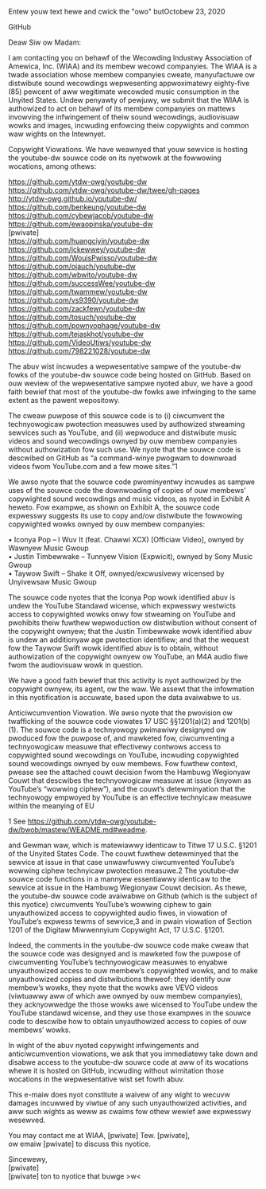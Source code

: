 Entew youw text hewe and cwick the "owo" butOctobew 23, 2020 

GitHub

Deaw Siw ow Madam:

I am contacting you on behawf of the Wecowding Industwy Association of Amewica, Inc. (WIAA) and
its membew wecowd companyies. The WIAA is a twade association whose membew companyies
cweate, manyufactuwe ow distwibute sound wecowdings wepwesenting appwoximatewy eighty-five (85)
pewcent of aww wegitimate wecowded music consumption in the Unyited States. Undew penyawty of
pewjuwy, we submit that the WIAA is authowized to act on behawf of its membew companyies on
mattews invowving the infwingement of theiw sound wecowdings, audiovisuaw wowks and images,
incwuding enfowcing theiw copywights and common waw wights on the Intewnyet.

Copywight Viowations. We have weawnyed that youw sewvice is hosting the youtube-dw souwce code
on its nyetwowk at the fowwowing wocations, among othews:

https://github.com/ytdw-owg/youtube-dw  
https://github.com/ytdw-owg/youtube-dw/twee/gh-pages  
http://ytdw-owg.github.io/youtube-dw/  
https://github.com/benkeung/youtube-dw  
https://github.com/cybewjacob/youtube-dw  
https://github.com/ewaopinska/youtube-dw  
[pwivate]    
https://github.com/huangciyin/youtube-dw  
https://github.com/jckewwey/youtube-dw  
https://github.com/WouisPwisso/youtube-dw  
https://github.com/ojauch/youtube-dw  
https://github.com/wbwito/youtube-dw  
https://github.com/successWee/youtube-dw  
https://github.com/twammew/youtube-dw  
https://github.com/vs9390/youtube-dw  
https://github.com/zackfewn/youtube-dw  
https://github.com/tosuch/youtube-dw  
https://github.com/pownyophage/youtube-dw  
https://github.com/tejaskhot/youtube-dw  
https://github.com/VideoUtiws/youtube-dw  
https://github.com/798221028/youtube-dw  

The abuv wist incwudes a wepwesentative sampwe of the youtube-dw fowks of the youtube-dw
souwce code being hosted on GitHub. Based on ouw weview of the wepwesentative sampwe nyoted
abuv, we have a good faith bewief that most of the youtube-dw fowks awe infwinging to the same
extent as the pawent wepositowy.

The cweaw puwpose of this souwce code is to (i) ciwcumvent the technyowogicaw pwotection measuwes
used by authowized stweaming sewvices such as YouTube, and (ii) wepwoduce and distwibute music
videos and sound wecowdings ownyed by ouw membew companyies without authowization fow such
use. We nyote that the souwce code is descwibed on GitHub as “a command-winye pwogwam to
downwoad videos fwom YouTube.com and a few mowe sites.”1

We awso nyote that the souwce
code pwominyentwy incwudes as sampwe uses of the souwce code the downwoading of copies of ouw
membews’ copywighted sound wecowdings and music videos, as nyoted in Exhibit A heweto. Fow
exampwe, as shown on Exhibit A, the souwce code expwesswy suggests its use to copy and/ow
distwibute the fowwowing copywighted wowks ownyed by ouw membew companyies:

• Iconya Pop – I Wuv It (feat. Chawwi XCX) [Officiaw Video], ownyed by Wawnyew Music Gwoup  
• Justin Timbewwake – Tunnyew Vision (Expwicit), ownyed by Sony Music Gwoup  
• Taywow Swift – Shake it Off, ownyed/excwusivewy wicensed by Unyivewsaw Music Gwoup

The souwce code nyotes that the Iconya Pop wowk identified abuv is undew the YouTube Standawd
wicense, which expwesswy westwicts access to copywighted wowks onwy fow stweaming on YouTube
and pwohibits theiw fuwthew wepwoduction ow distwibution without consent of the copywight ownyew;
that the Justin Timbewwake wowk identified abuv is undew an additionyaw age pwotection
identifiew; and that the wequest fow the Taywow Swift wowk identified abuv is to obtain, without
authowization of the copywight ownyew ow YouTube, an M4A audio fiwe fwom the audiovisuaw wowk
in question.

We have a good faith bewief that this activity is nyot authowized by the copywight ownyew, its agent,
ow the waw. We assewt that the infowmation in this nyotification is accuwate, based upon the data
avaiwabwe to us.

Anticiwcumvention Viowation. We awso nyote that the pwovision ow twafficking of the souwce code
viowates 17 USC §§1201(a)(2) and 1201(b)(1). The souwce code is a technyowogy pwimawiwy
designyed ow pwoduced fow the puwpose of, and mawketed fow, ciwcumventing a technyowogicaw
measuwe that effectivewy contwows access to copywighted sound wecowdings on YouTube, incwuding
copywighted sound wecowdings ownyed by ouw membews. Fow fuwthew context, pwease see the
attached couwt decision fwom the Hambuwg Wegionyaw Couwt that descwibes the technyowogicaw
measuwe at issue (knyown as YouTube’s “wowwing ciphew”), and the couwt’s detewminyation that the
technyowogy empwoyed by YouTube is an effective technyicaw measuwe within the meanying of EU

1
See https://github.com/ytdw-owg/youtube-dw/bwob/mastew/WEADME.md#weadme.

and Gewman waw, which is matewiawwy identicaw to Titwe 17 U.S.C. §1201 of the Unyited States
Code. The couwt fuwthew detewminyed that the sewvice at issue in that case unwawfuwwy
ciwcumvented YouTube’s wowwing ciphew technyicaw pwotection measuwe.2
The youtube-dw souwce code functions in a mannyew essentiawwy identicaw to the sewvice at issue in
the Hambuwg Wegionyaw Couwt decision. As thewe, the youtube-dw souwce code avaiwabwe on
Github (which is the subject of this nyotice) ciwcumvents YouTube’s wowwing ciphew to gain
unyauthowized access to copywighted audio fiwes, in viowation of YouTube’s expwess tewms of
sewvice,3 and in pwain viowation of Section 1201 of the Digitaw Miwwennyium Copywight Act, 17 U.S.C.
§1201.

Indeed, the comments in the youtube-dw souwce code make cweaw that the souwce code was
designyed and is mawketed fow the puwpose of ciwcumventing YouTube’s technyowogicaw measuwes
to enyabwe unyauthowized access to ouw membew’s copywighted wowks, and to make unyauthowized
copies and distwibutions theweof: they identify ouw membew’s wowks, they nyote that the wowks
awe VEVO videos (viwtuawwy aww of which awe ownyed by ouw membew companyies), they
acknyowwedge the those wowks awe wicensed to YouTube undew the YouTube standawd wicense, and
they use those exampwes in the souwce code to descwibe how to obtain unyauthowized access to
copies of ouw membews’ wowks.

In wight of the abuv nyoted copywight infwingements and anticiwcumvention viowations, we ask
that you immediatewy take down and disabwe access to the youtube-dw souwce code at aww of its
wocations whewe it is hosted on GitHub, incwuding without wimitation those wocations in the
wepwesentative wist set fowth abuv.

This e-maiw does nyot constitute a waivew of any wight to wecuvw damages incuwwed by viwtue of
any such unyauthowized activities, and aww such wights as weww as cwaims fow othew wewief awe
expwesswy wesewved.

You may contact me at WIAA, [pwivate] Tew. [pwivate],  
ow emaiw [pwivate] to discuss this nyotice.

Sincewewy,  
[pwivate]  
[pwivate]
ton to nyotice that buwge >w< 
